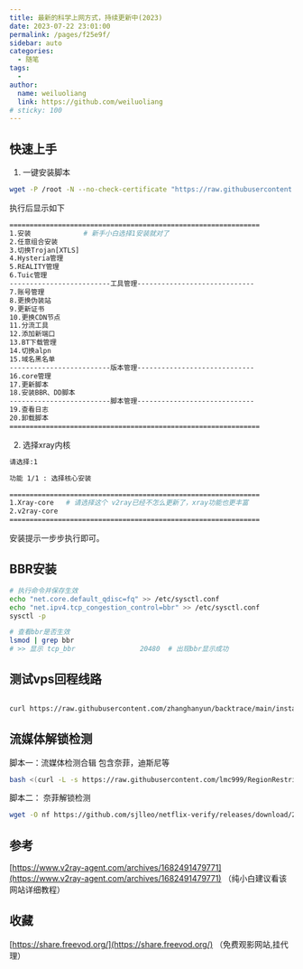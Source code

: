 ```yaml
---
title: 最新的科学上网方式，持续更新中(2023)
date: 2023-07-22 23:01:00
permalink: /pages/f25e9f/
sidebar: auto
categories:
  - 随笔
tags:
  - 
author: 
  name: weiluoliang
  link: https://github.com/weiluoliang
# sticky: 100
---
```


## 快速上手

1. 一键安装脚本
```sh
wget -P /root -N --no-check-certificate "https://raw.githubusercontent.com/mack-a/v2ray-agent/master/install.sh" && chmod 700 /root/install.sh && /root/install.sh
```
执行后显示如下
```sh
============================================================== 
1.安装             # 新手小白选择1安装就对了
2.任意组合安装 
3.切换Trojan[XTLS] 
4.Hysteria管理 
5.REALITY管理 
6.Tuic管理 
-------------------------工具管理----------------------------- 
7.账号管理 
8.更换伪装站 
9.更新证书 
10.更换CDN节点 
11.分流工具 
12.添加新端口 
13.BT下载管理 
14.切换alpn 
15.域名黑名单 
-------------------------版本管理----------------------------- 
16.core管理 
17.更新脚本 
18.安装BBR、DD脚本 
-------------------------脚本管理----------------------------- 
19.查看日志 
20.卸载脚本 
============================================================== 
```

2. 选择xray内核 
```sh
请选择:1

功能 1/1 : 选择核心安装 

============================================================== 
1.Xray-core   # 请选择这个 v2ray已经不怎么更新了，xray功能也更丰富
2.v2ray-core 
============================================================== 
```

安装提示一步步执行即可。 


## BBR安装
```sh
# 执行命令并保存生效
echo "net.core.default_qdisc=fq" >> /etc/sysctl.conf
echo "net.ipv4.tcp_congestion_control=bbr" >> /etc/sysctl.conf
sysctl -p

# 查看bbr是否生效
lsmod | grep bbr   
# >> 显示 tcp_bbr                20480  # 出现bbr显示成功
```

## 测试vps回程线路
```sh

curl https://raw.githubusercontent.com/zhanghanyun/backtrace/main/install.sh -sSf | sh


```

## 流媒体解锁检测
脚本一：流媒体检测合辑 包含奈菲，迪斯尼等
```sh
bash <(curl -L -s https://raw.githubusercontent.com/lmc999/RegionRestrictionCheck/main/check.sh)
```
脚本二： 奈菲解锁检测
```sh
wget -O nf https://github.com/sjlleo/netflix-verify/releases/download/2.6/nf_2.6_linux_amd64 && chmod +x nf && clear && ./nf
```


## 参考
[https://www.v2ray-agent.com/archives/1682491479771](https://www.v2ray-agent.com/archives/1682491479771)  （纯小白建议看该网站详细教程）

## 收藏
[https://share.freevod.org/](https://share.freevod.org/)   （免费观影网站,挂代理）
